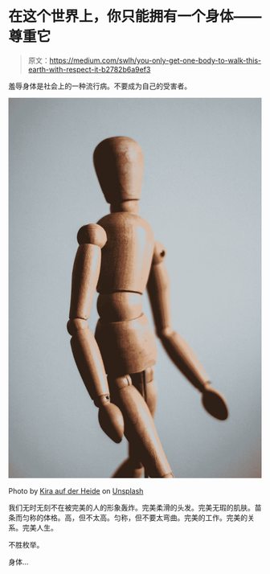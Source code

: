 # 在这个世界上，你只能拥有一个身体——尊重它

> 原文：<https://medium.com/swlh/you-only-get-one-body-to-walk-this-earth-with-respect-it-b2782b6a9ef3>

羞辱身体是社会上的一种流行病。不要成为自己的受害者。

![](img/bc6927da23ac92b7bb556cd9ce21510c.png)

Photo by [Kira auf der Heide](https://unsplash.com/@kadh?utm_source=medium&utm_medium=referral) on [Unsplash](https://unsplash.com?utm_source=medium&utm_medium=referral)

我们无时无刻不在被完美的人的形象轰炸。完美柔滑的头发。完美无瑕的肌肤。苗条而匀称的体格。高，但不太高。匀称，但不要太弯曲。完美的工作。完美的关系。完美人生。

不胜枚举。

身体…